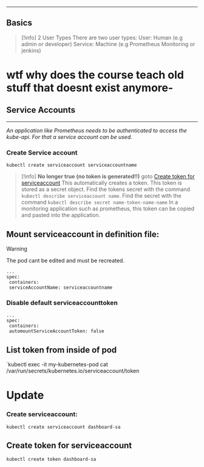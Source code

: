 ****

## Basics

>[!info] 2 User Types
>There are two user types:
>User: Human (e.g admin or developer)
>Service: Machine (e.g Prometheus Monitoring or jenkins)

# wtf why does the course teach old stuff that doesnt exist anymore-

## Service Accounts
****

*An application like Prometheus needs to be authenticated to access the kube-api. For that a service account can be used.*

### Create Service account

`kubectl create serviceaccount serviceaccountname`

>[!info] **No longer true (no token is generated!!)** goto [Create token for serviceaccount](CKAD-ServiceAccounts.md#Create%20token%20for%20serviceaccount)
>This automatically creates a token.
>This token is stored as a secret object.
>Find the tokens secret with the command `kubectl describe serviceaccount name`.
>Find the secret with the command `kubectl describe secret name-token-name-name`
In a monitoring application such as prometheus, this token can be copied and pasted into the application.

## Mount serviceaccount in definition file:

>[!warning]
>The pod cant be edited and must be recreated.

```
...
spec:
 containers:
 serviceAccountName: serviceaccountname
```
### Disable default serviceaccounttoken

```
...
spec:
 containers:
 automountServiceAccountToken: false
```

## List token from inside of pod

`kubectl exec -it my-kubernetes-pod cat /var/run/secrets/kubernetes.io/serviceaccount/token

# Update

### Create serviceaccount:

`kubectl create serviceaccount dashboard-sa`

## Create token for serviceaccount

`kubectl create token dashboard-sa`